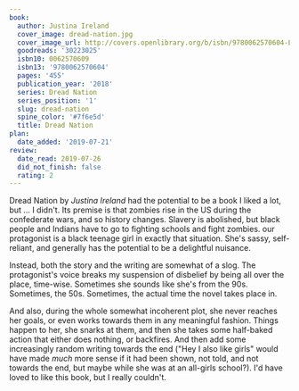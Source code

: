 ```yaml
---
book:
  author: Justina Ireland
  cover_image: dread-nation.jpg
  cover_image_url: http://covers.openlibrary.org/b/isbn/9780062570604-L.jpg
  goodreads: '30223025'
  isbn10: 0062570609
  isbn13: '9780062570604'
  pages: '455'
  publication_year: '2018'
  series: Dread Nation
  series_position: '1'
  slug: dread-nation
  spine_color: '#7f6e5d'
  title: Dread Nation
plan:
  date_added: '2019-07-21'
review:
  date_read: 2019-07-26
  did_not_finish: false
  rating: 2
---
```


Dread Nation by *Justina Ireland* had the potential to be a book I liked a lot, but … I didn't. Its premise is that zombies rise in the US during the confederate wars, and so history changes. Slavery is abolished, but black people and Indians have to go to fighting schools and fight zombies. our protagonist is a black teenage girl in exactly that situation. She's sassy, self-reliant, and generally has the potential to be a delightful nuisance.

Instead, both the story and the writing are somewhat of a slog. The protagonist's voice breaks my suspension of disbelief by being all over the place, time-wise. Sometimes she sounds like she's from the 90s. Sometimes, the 50s. Sometimes, the actual time the novel takes place in.

And also, during the whole somewhat incoherent plot, she never reaches her goals, or even works towards them in any meaningful fashion. Things happen to her, she snarks at them, and then she takes some half-baked action that either does nothing, or backfires. And then add some increasingly random writing towards the end ("Hey I also like girls" would have made *much* more sense if it had been shown, not told, and not towards the end, but maybe while she was at an all-girls school?). I'd have loved to like this book, but I really couldn't.
